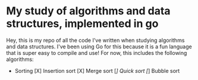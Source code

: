 # My study of algorithms and data structures, implemented in go

Hey, this is my repo of all the code I've written when studying algorithms and data structures. I've been using Go for this because it is a fun language that is super easy to compile and use! For now, this includes the following algorithms:

- Sorting
[X] Insertion sort
[X] Merge sort
[_] Quick sort
[_] Bubble sort
